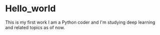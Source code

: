 # Hello_world
This is my first work
I am a Python coder and I'm studying deep learning and related topics as of now.
